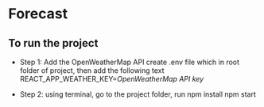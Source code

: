 # Forecast

## To run the project
- Step 1: Add the OpenWeatherMap API
create .env file which in root folder of project, then add the following text
REACT_APP_WEATHER_KEY=*OpenWeatherMap API key*

- Step 2:
using terminal, go to the project folder, run 
npm install
npm start

